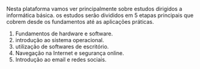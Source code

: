Nesta plataforma vamos ver principalmente sobre estudos dirigidos a informática básica.
os estudos serão divididos em 5 etapas principais que cobrem desde os fundamentos até as aplicações práticas.
1. Fundamentos de hardware e software.
2. introdução ao sistema operacional.
3. utilização de softwares de escritório.
4. Navegação na Internet e segurança online.
5. Introdução ao email e redes sociais.
